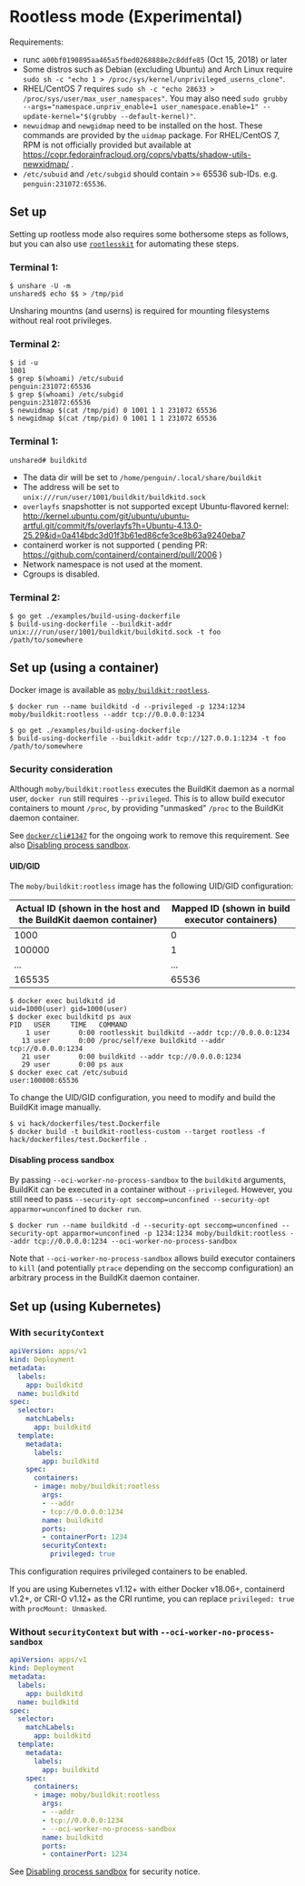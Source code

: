 # Rootless mode (Experimental)

Requirements:
- runc `a00bf0190895aa465a5fbed0268888e2c8ddfe85` (Oct 15, 2018) or later
- Some distros such as Debian (excluding Ubuntu) and Arch Linux require `sudo sh -c "echo 1 > /proc/sys/kernel/unprivileged_userns_clone"`.
- RHEL/CentOS 7 requires `sudo sh -c "echo 28633 > /proc/sys/user/max_user_namespaces"`. You may also need `sudo grubby --args="namespace.unpriv_enable=1 user_namespace.enable=1" --update-kernel="$(grubby --default-kernel)"`.
- `newuidmap` and `newgidmap` need to be installed on the host. These commands are provided by the `uidmap` package. For RHEL/CentOS 7, RPM is not officially provided but available at https://copr.fedorainfracloud.org/coprs/vbatts/shadow-utils-newxidmap/ .
- `/etc/subuid` and `/etc/subgid` should contain >= 65536 sub-IDs. e.g. `penguin:231072:65536`.


## Set up

Setting up rootless mode also requires some bothersome steps as follows, but you can also use [`rootlesskit`](https://github.com/rootless-containers/rootlesskit) for automating these steps.

### Terminal 1:

```
$ unshare -U -m
unshared$ echo $$ > /tmp/pid
```

Unsharing mountns (and userns) is required for mounting filesystems without real root privileges.

### Terminal 2:

```
$ id -u
1001
$ grep $(whoami) /etc/subuid
penguin:231072:65536
$ grep $(whoami) /etc/subgid
penguin:231072:65536
$ newuidmap $(cat /tmp/pid) 0 1001 1 1 231072 65536
$ newgidmap $(cat /tmp/pid) 0 1001 1 1 231072 65536
```

### Terminal 1:

```
unshared# buildkitd
```

* The data dir will be set to `/home/penguin/.local/share/buildkit`
* The address will be set to `unix:///run/user/1001/buildkit/buildkitd.sock`
* `overlayfs` snapshotter is not supported except Ubuntu-flavored kernel: http://kernel.ubuntu.com/git/ubuntu/ubuntu-artful.git/commit/fs/overlayfs?h=Ubuntu-4.13.0-25.29&id=0a414bdc3d01f3b61ed86cfe3ce8b63a9240eba7
* containerd worker is not supported ( pending PR: https://github.com/containerd/containerd/pull/2006 )
* Network namespace is not used at the moment.
* Cgroups is disabled.

### Terminal 2:

```
$ go get ./examples/build-using-dockerfile
$ build-using-dockerfile --buildkit-addr unix:///run/user/1001/buildkit/buildkitd.sock -t foo /path/to/somewhere
```

## Set up (using a container)

Docker image is available as [`moby/buildkit:rootless`](https://hub.docker.com/r/moby/buildkit/tags/).

```
$ docker run --name buildkitd -d --privileged -p 1234:1234  moby/buildkit:rootless --addr tcp://0.0.0.0:1234
```

```
$ go get ./examples/build-using-dockerfile
$ build-using-dockerfile --buildkit-addr tcp://127.0.0.1:1234 -t foo /path/to/somewhere
```

### Security consideration

Although `moby/buildkit:rootless` executes the BuildKit daemon as a normal user, `docker run` still requires `--privileged`.
This is to allow build executor containers to mount `/proc`, by providing "unmasked" `/proc` to the BuildKit daemon container.

See [`docker/cli#1347`](https://github.com/docker/cli/pull/1347) for the ongoing work to remove this requirement.
See also [Disabling process sandbox](#disabling-process-sandbox).

#### UID/GID

The `moby/buildkit:rootless` image has the following UID/GID configuration:

Actual ID (shown in the host and the BuildKit daemon container)| Mapped ID (shown in build executor containers)
----------|----------
1000      | 0
100000    | 1
...       | ...
165535    | 65536

```
$ docker exec buildkitd id
uid=1000(user) gid=1000(user)
$ docker exec buildkitd ps aux
PID   USER     TIME   COMMAND
    1 user       0:00 rootlesskit buildkitd --addr tcp://0.0.0.0:1234
   13 user       0:00 /proc/self/exe buildkitd --addr tcp://0.0.0.0:1234
   21 user       0:00 buildkitd --addr tcp://0.0.0.0:1234
   29 user       0:00 ps aux
$ docker exec cat /etc/subuid
user:100000:65536
```

To change the UID/GID configuration, you need to modify and build the BuildKit image manually.
```
$ vi hack/dockerfiles/test.Dockerfile
$ docker build -t buildkit-rootless-custom --target rootless -f hack/dockerfiles/test.Dockerfile .
```

#### Disabling process sandbox

By passing `--oci-worker-no-process-sandbox` to the `buildkitd` arguments, BuildKit can be executed in a container without `--privileged`.
However, you still need to pass `--security-opt seccomp=unconfined --security-opt apparmor=unconfined` to `docker run`.

```
$ docker run --name buildkitd -d --security-opt seccomp=unconfined --security-opt apparmor=unconfined -p 1234:1234 moby/buildkit:rootless --addr tcp://0.0.0.0:1234 --oci-worker-no-process-sandbox
```

Note that `--oci-worker-no-process-sandbox` allows build executor containers to `kill` (and potentially `ptrace` depending on the seccomp configuration) an arbitrary process in the BuildKit daemon container.


## Set up (using Kubernetes)

### With `securityContext`

```yaml
apiVersion: apps/v1
kind: Deployment
metadata:
  labels:
    app: buildkitd
  name: buildkitd
spec:
  selector:
    matchLabels:
      app: buildkitd
  template:
    metadata:
      labels:
        app: buildkitd
    spec:
      containers:
      - image: moby/buildkit:rootless
        args:
        - --addr
        - tcp://0.0.0.0:1234
        name: buildkitd
        ports:
        - containerPort: 1234
        securityContext:
          privileged: true
```

This configuration requires privileged containers to be enabled.

If you are using Kubernetes v1.12+ with either Docker v18.06+, containerd v1.2+, or CRI-O v1.12+ as the CRI runtime, you can replace `privileged: true` with `procMount: Unmasked`.

### Without `securityContext` but with `--oci-worker-no-process-sandbox`

```yaml
apiVersion: apps/v1
kind: Deployment
metadata:
  labels:
    app: buildkitd
  name: buildkitd
spec:
  selector:
    matchLabels:
      app: buildkitd
  template:
    metadata:
      labels:
        app: buildkitd
    spec:
      containers:
      - image: moby/buildkit:rootless
        args:
        - --addr
        - tcp://0.0.0.0:1234
        - --oci-worker-no-process-sandbox
        name: buildkitd
        ports:
        - containerPort: 1234
```

See [Disabling process sandbox](#disabling-process-sandbox) for security notice.
